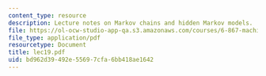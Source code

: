 ```yaml
---
content_type: resource
description: Lecture notes on Markov chains and hidden Markov models.
file: https://ol-ocw-studio-app-qa.s3.amazonaws.com/courses/6-867-machine-learning-fall-2006/bd962d39492e55697cfa6bb418ae1642_lec19.pdf
file_type: application/pdf
resourcetype: Document
title: lec19.pdf
uid: bd962d39-492e-5569-7cfa-6bb418ae1642
---
```

